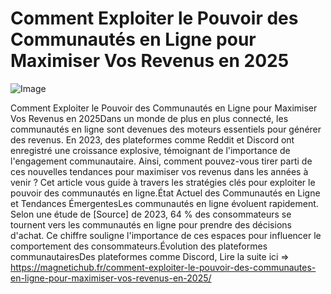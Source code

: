 # Comment Exploiter le Pouvoir des Communautés en Ligne pour Maximiser Vos Revenus en 2025

![Image](https://images.pexels.com/photos/31916807/pexels-photo-31916807.jpeg?auto=compress&cs=tinysrgb&h=650&w=940)

Comment Exploiter le Pouvoir des Communautés en Ligne pour Maximiser Vos Revenus en 2025Dans un monde de plus en plus connecté, les communautés en ligne sont devenues des moteurs essentiels pour générer des revenus. En 2023, des plateformes comme Reddit et Discord ont enregistré une croissance explosive, témoignant de l'importance de l'engagement communautaire. Ainsi, comment pouvez-vous tirer parti de ces nouvelles tendances pour maximiser vos revenus dans les années à venir ? Cet article vous guide à travers les stratégies clés pour exploiter le pouvoir des communautés en ligne.État Actuel des Communautés en Ligne et Tendances ÉmergentesLes communautés en ligne évoluent rapidement. Selon une étude de [Source] de 2023, 64 % des consommateurs se tournent vers les communautés en ligne pour prendre des décisions d'achat. Ce chiffre souligne l'importance de ces espaces pour influencer le comportement des consommateurs.Évolution des plateformes communautairesDes plateformes comme Discord,  Lire la suite ici => https://magnetichub.fr/comment-exploiter-le-pouvoir-des-communautes-en-ligne-pour-maximiser-vos-revenus-en-2025/
